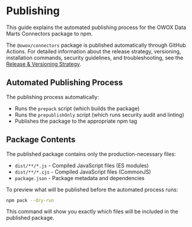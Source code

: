 # Publishing

This guide explains the automated publishing process for the OWOX Data Marts Connectors package to npm.

The `@owox/connectors` package is published automatically through GitHub Actions. For detailed information about the release strategy, versioning, installation commands, security guidelines, and troubleshooting, see the [Release & Versioning Strategy](../../docs/contributing/repository/release-strategy.md).

## Automated Publishing Process

The publishing process automatically:

- Runs the `prepack` script (which builds the package)
- Runs the `prepublishOnly` script (which runs security audit and linting)
- Publishes the package to the appropriate npm tag

## Package Contents

The published package contains only the production-necessary files:

- `dist/**/*.js` - Compiled JavaScript files (ES modules)
- `dist/**/*.cjs` - Compiled JavaScript files (CommonJS)
- `package.json` - Package metadata and dependencies

To preview what will be published before the automated process runs:

```bash
npm pack --dry-run
```

This command will show you exactly which files will be included in the published package.
